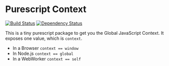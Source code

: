 # Purescript Context

[![Build Status](https://travis-ci.org/Fresheyeball/purescript-context.svg)](https://travis-ci.org/Fresheyeball/purescript-context)
[![Dependency Status](https://www.versioneye.com/user/projects/5490a602dd709d3ee2000143/badge.svg?style=flat)](https://www.versioneye.com/user/projects/5490a602dd709d3ee2000143)

This is a tiny purescript package to get you the Global JavaScript Context.
It exposes one value, which is `context`.

 - In a Browser   `context == window`
 - In Node.js     `context == global`
 - In a WebWorker `context == self`

